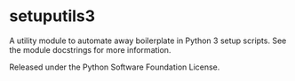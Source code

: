 setuputils3
===========

A utility module to automate away boilerplate in Python 3 setup scripts.
See the module docstrings for more information.

Released under the Python Software Foundation License.
